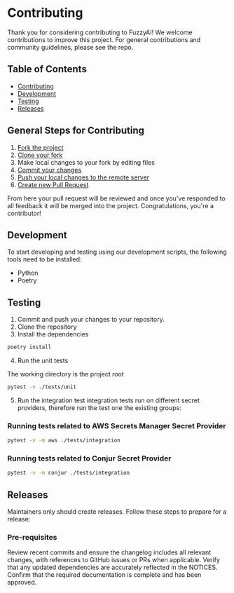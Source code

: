# Contributing

Thank you for considering contributing to FuzzyAI! We welcome contributions to improve this project. For general contributions and community guidelines, please see the repo.

## Table of Contents

- [Contributing](#contributing)
- [Development](#development)
- [Testing](#testing)
- [Releases](#releases)

## General Steps for Contributing

1. [Fork the project](https://help.github.com/en/github/getting-started-with-github/fork-a-repo)
2. [Clone your fork](https://help.github.com/en/github/creating-cloning-and-archiving-repositories/cloning-a-repository)
3. Make local changes to your fork by editing files
3. [Commit your changes](https://help.github.com/en/github/managing-files-in-a-repository/adding-a-file-to-a-repository-using-the-command-line)
4. [Push your local changes to the remote server](https://help.github.com/en/github/using-git/pushing-commits-to-a-remote-repository)
5. [Create new Pull Request](https://help.github.com/en/github/collaborating-with-issues-and-pull-requests/creating-a-pull-request-from-a-fork)

From here your pull request will be reviewed and once you've responded to all
feedback it will be merged into the project. Congratulations, you're a
contributor!


## Development

To start developing and testing using our development scripts, the following tools need to be installed:
* Python
* Poetry 


## Testing

1. Commit and push your changes to your repository.
2. Clone the repository 
3. Install the dependencies 
```bash 
poetry install
```
4. Run the unit tests

The working directory is the project root
```bash 
pytest -v ./tests/unit
```
5. Run the integration test
integration tests run on different secret providers, therefore run the test one the 
existing groups:

### Running  tests related to AWS Secrets Manager Secret Provider

```bash
pytest -v -m aws ./tests/integration
```

### Running tests related to Conjur Secret Provider

```bash
pytest -v -m conjur ./tests/integration
```


## Releases

Maintainers only should create releases. Follow these steps to prepare for a release:

### Pre-requisites
Review recent commits and ensure the changelog includes all relevant changes, with references to GitHub issues or PRs when applicable.
Verify that any updated dependencies are accurately reflected in the NOTICES.
Confirm that the required documentation is complete and has been approved.
